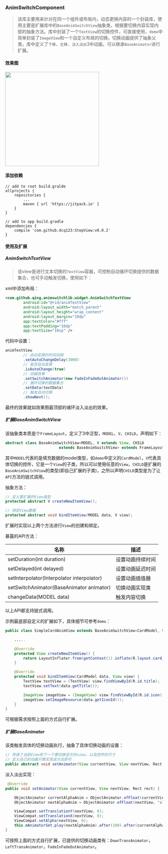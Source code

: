 ### AnimSwitchComponent

> 该库主要用来针对在同一个组件或布局内，动态更换内容的一个封装库，使用主要是扩展库中的`BaseAnimSwitchView`抽象类，根据要切换内容实现内部的抽象方法。库中封装了一个`TextView`的切换控件，可直接使用，`demo`中简单封装了`ImageVIew`和一个自定义布局的切换。切换动画提供了抽象父类，库中定义了`下移`、`左移`、`淡入淡出`3中动画，可以继承`BaseAnimator`进行扩展。

#### 效果图

<img width="300" width=“500” src="screen/3月-29-2017 11-13-10.gif"/>

#### 添加依赖

```
// add to root build.gralde
allprojects {
	repositories {
		...
		maven { url 'https://jitpack.io' }
	}
}

// add to app build.gradle
dependencies {
    compile 'com.github.dcq123:StepView:v0.0.2'
}
```

#### 使用及扩展

##### AnimSwitchTextView

> 该view是进行文本切换的`TextView`容器，可控制自动循环切换提供的数据集合，也可手动触发切换，使用如下：

xml中添加布局：

```xml
<com.github.qing.animswitchlib.widget.AnimSwitchTextView
        android:id="@+id/animTextView"
        android:layout_width="match_parent"
        android:layout_height="wrap_content"
        android:layout_margin="10dp"
        app:textColor="#fff"
        app:textPadding="16dp"
        app:textSize="16sp" />
```

代码中设置：

```java
animTextView
        // 自动变换的时间间隔
        .setAutoChangeDelay(3000)
        // 是否自动变换
        .isAutoChange(true)
        // 动画效果
        .setSwitchAnimator(new FadeInFadeOutAnimator())
        // 循环切换的数据集合
        .setData(textData)
        // 触发自动切换
        .showNext();
```

最终的效果就如效果图最顶部的魂环淡入淡出的效果。

##### 扩展BaseAnimSwitchView

该抽象类本质是个`FrameLayout`，定义了3中泛型，`MODEL`、`V`、`CHILD`，声明如下：

```java
abstract class BaseAnimSwitchView<MODEL, V extends View, CHILD 
                        extends BaseAnimSwitchView> extends FrameLayout
```

其中`MODEL`代表的是填充数据的model类型，如`demo`中定义的`CardModel`，`V`代表具体切换的控件，它是一个`View`的子类，所以可以使用任意的`View`，`CHILD`是扩展的`BaseAnimSwitchView`的类型(即自己扩展的子类)，之所以声明`CHILD`类型是为了让`API`方法的链式调用。

抽象方法：

```java
// 定义要扩展的View类型
protected abstract V createNewItemView();

// 绑定View数据
protected abstract void bindItemView(MODEL data, V view);
```

扩展时实现以上两个方法进行`View`的创建和绑定。

暴露的API方法：

| 名称                                       | 描述       |
| ---------------------------------------- | -------- |
| setDuration(int duration)                | 设置动画持续时间 |
| setDelayed(int delayed)                  | 设置动画延迟时间 |
| setInterpolator(Interpolator interpolator) | 设置动画插值器  |
| setSwitchAnimator(BaseAnimator animator) | 切换动画实现类  |
| changeData(MODEL data)                   | 触发内容切换   |

以上API都支持链式调用。

示例最底部自定义的扩展如下，具体细节可参考`demo`：

```java
public class SimpleCardAnimView extends BaseAnimSwitchView<CardModel, View, SimpleCardAnimView> {

    .....

    @Override
    protected View createNewItemView() {
        return LayoutInflater.from(getContext()).inflate(R.layout.card_item_layout, this, false);
    }

    @Override
    protected void bindItemView(CardModel data, View view) {
        TextView textView = (TextView) view.findViewById(R.id.title);
        textView.setText(data.getTitle());

        ImageView imageView = (ImageView) view.findViewById(R.id.icon);
        imageView.setImageResource(data.getIconId());
    }
}
```

可根据需求按照上面的方式自行扩展。

##### 扩展BaseAnimator

该类触发具体的切换动画执行，抽象了具体切换动画的设置：

```java
// 传递了当前View和下一个要切换显示的view，以及控件的尺寸
// 定义自己的动画只需实现该方法即可
public abstract void setAnimator(View currentView, View nextView, Rect rect);

```

淡入淡出实现：

```java
 @Override
public void setAnimator(View currentView, View nextView, Rect rect) {

    ObjectAnimator currentAlphaAnim = ObjectAnimator.ofFloat(currentView, "alpha", 1f, 0f);
    ObjectAnimator nextAlphaAnim = ObjectAnimator.ofFloat(nextView, "alpha", 0f, 1f);

    ViewCompat.setTranslationY(nextView, 0);
    ViewCompat.setTranslationX(nextView, 0);
    ViewCompat.setAlpha(nextView, 0);
    this.mAnimatorSet.play(nextAlphaAnim).after(100).after(currentAlphaAnim);
}
```

可按照上面的方式自行扩展，已提供的切换动画类有：`DownTransAnimator`，`LeftTransAnimator`，`FadeInFadeOutAnimator`。